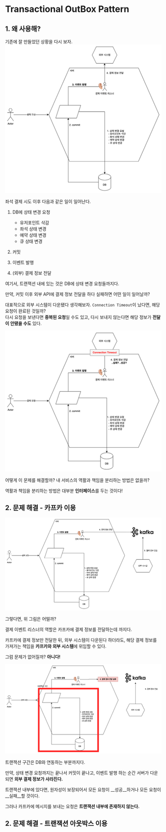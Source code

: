 # Transactional OutBox Pattern

## 1. 왜 사용해?

기존에 잘 만들었던 상황을 다시 보자.  
![10.1](https://github.com/hpp-backend-15/java-concert-joonhyeokyang/blob/step18/docs/img/10-1.png)  

좌석 결제 시도 이후 다음과 같은 일이 일어난다.  

1. DB에 상태 변경 요청  
   - 유저포인트 삭감
   - 좌석 상태 변경
   - 예약 상태 변경
   - 큐 상태 변경

2. 커밋  
3. 이벤트 발행  
4. (외부) 결제 정보 전달  

여기서, 트랜잭션 내에 있는 것은 DB에 상태 변경 요청들까지다.  

만약, 커밋 이후 외부 API에 결제 정보 전달을 하다 실패하면 어떤 일이 일어날까?  

대표적으로 외부 시스템이 다운됐다 생각해보자.
`Connection Timeout`이 났다면, 해당 요청이 완료된 것일까?  
다시 요청을 보낸다면 **중복된 요청**일 수도 있고, 다시 보내지 않는다면 해당 정보가 **전달이 안됐을 수도** 있다.

![10.2](https://github.com/hpp-backend-15/java-concert-joonhyeokyang/blob/step18/docs/img/10-2.png)  

어떻게 이 문제를 해결할까? 내 서비스의 역활과 책임을 분리하는 방법은 없을까?

역활과 책임을 분리하는 방법은 대부분 **인터페이스**를 두는 것이다!

## 2. 문제 해결 - 카프카 이용  

![10.3](https://github.com/hpp-backend-15/java-concert-joonhyeokyang/blob/step18/docs/img/10-3.png)

그렇다면, 위 그림은 어떨까?

결제 이벤트 리스너의 역할은 카프카에 결제 정보를 전달하는데 까지다.

카프카에 결제 정보만 전달한 뒤, 외부 시스템이 다운된다 하더라도, 해당 결제 정보를 가져가는 책임을 **카프카와 외부 시스템**에 위임할 수 있다.

그럼 문제가 없어질까? **아니다!**

![10.4](https://github.com/hpp-backend-15/java-concert-joonhyeokyang/blob/step18/docs/img/10-4.png)

트랜잭션 구간은 DB와 연동하는 부분까지다.  

만약, 상태 변경 요청까지는 끝나서 커밋이 끝나고, 이벤트 발행 하는 순간 서버가 다운되면 **외부 결제 정보가 사라진다.**

트랜잭션 내부에 있다면, 원자성이 보장되어서 모든 요청이 __성공__하거나 모든 요청이 __실패__할 것이다.

그러나 카프카에 메시지를 보내는 요청은 **트랜잭션 내부에 존재하지 않는다.**


## 2. 문제 해결 - 트랜잭션 아웃박스 이용  


